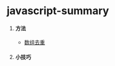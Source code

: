 # javascript-summary
1. #### 方法

   - [数组去重](https://github.com/YihooZero/javascript-summary/blob/main/methods/01ArrayDeduplication.js)

2. #### 小技巧

#### 

